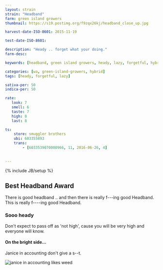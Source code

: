 ```yaml
---
layout: strain
strain: "Headband"
farm: green island growers
thumbnail: https://s19.postimg.org/f9zqx26kj/headband_close_up.jpg

harvest-date-ISO-8601: 2015-11-19

test-date-ISO-8601: 

description: "Heady .. forget what your doing."
farm-desc: 

keywords: [headband, green island growers, heady, lazy, forgetful, hybrid]

categories: [wa, green-island-growers, hybrid]
tags: [heady, forgetful, lazy]

sativa-per: 50
indica-per: 50

rate:
   look: 7
   smell: 6
   taste: 7
   high: 8
   last: 8

ts: 
    store: smuggler brothers
    ubi: 603355893
    trans: 
        - [6033539070000966, 11, 2016-06-26, 4]
                
                
---
```

{% include JB/setup %}

## Best Headband Award

There is good headband .. and then there is really f---ing good Headband.
This is really f----ing good Headband.

### Sooo heady

Don't expect to pass off as 'not high',
cause you will be very high and everyone will know.

#### On the bright side...

Janice in accounting don't give a s--t.

![janice in accounting likes weed](https://s19.postimg.org/c68f9itoj/CTXw_Ed8_W4_AEPY5_B.png)